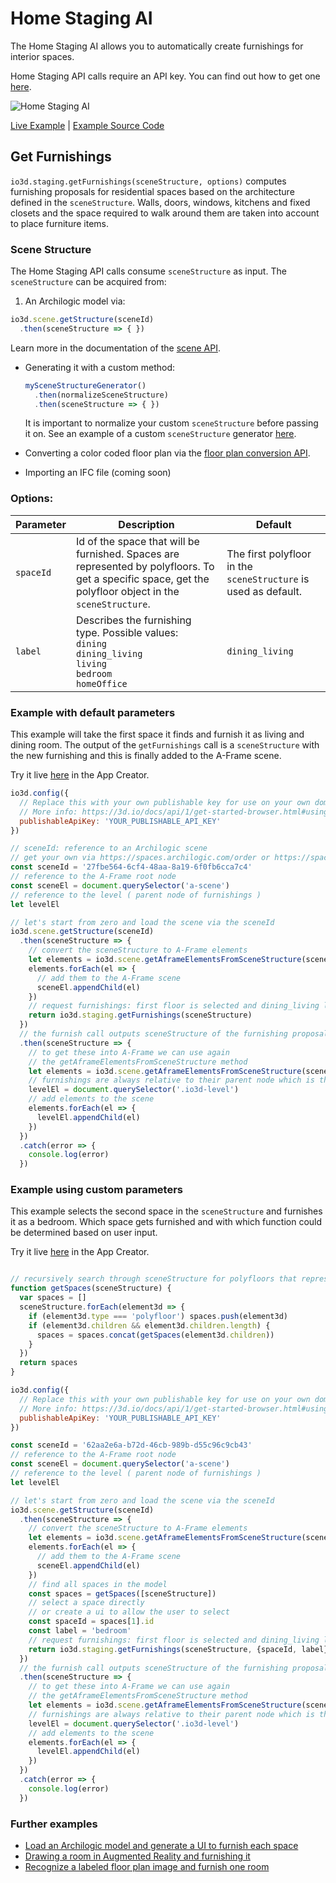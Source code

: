 # Home Staging AI

The Home Staging AI allows you to automatically create furnishings for interior spaces.

Home Staging API calls require an API key. You can find out how to get one [here](https://3d.io/docs/api/1/get-started-browser.html#using-publishable-api-keys).

![Home Staging AI](../../../img/docs/homestaging-3dio.gif)

[Live Example](https://app.3d.io/j0IYPW) | [Example Source Code](https://appcreator.3d.io/j0IYPW?m=e)


## Get Furnishings

`io3d.staging.getFurnishings(sceneStructure, options)` computes furnishing proposals for residential spaces based on the architecture defined in the `sceneStructure`. Walls, doors, windows, kitchens and fixed closets and the space required to walk around them are taken into account to place furniture items.

### Scene Structure

The Home Staging API calls consume `sceneStructure` as input. The `sceneStructure` can be acquired from:

1. An Archilogic model
via:
```javascript
io3d.scene.getStructure(sceneId)
  .then(sceneStructure => { })
```
Learn more in the documentation of the [scene API](scene.md).

* Generating it with a custom method:
  ```javascript
  mySceneStructureGenerator()
    .then(normalizeSceneStructure)
    .then(sceneStructure => { })
  ```

  It is important to normalize your custom `sceneStructure` before passing it on.
  See an example of a custom `sceneStructure` generator [here](https://github.com/archilogic-com/3dio-js/tree/master/examples-browser/staging/stage-room-ar).

* Converting a color coded floor plan via the [floor plan conversion API](convert-floor-plan-to-3d.html#recognize).

* Importing an IFC file (coming soon)


### Options:

| Parameter | Description | Default |
| --- | --- | --- |
| `spaceId` | Id of the space that will be furnished. Spaces are represented by polyfloors. To get a specific space, get the polyfloor object in the `sceneStructure`. | The first polyfloor in the `sceneStructure` is used as default. |
| `label` | Describes the furnishing type. Possible values:<br>`dining`<br>`dining_living`<br>`living`<br>`bedroom`<br>`homeOffice` | `dining_living` |

### Example with default parameters

This example will take the first space it finds and furnish it as living and dining room.
The output of the `getFurnishings` call is a `sceneStructure` with the new furnishing and this is finally added to the A-Frame scene.

Try it live [here](https://appcreator.3d.io/xHFYjg?m=ne) in the App Creator.

```javascript
io3d.config({
  // Replace this with your own publishable key for use on your own domain
  // More info: https://3d.io/docs/api/1/get-started-browser.html#using-publishable-api-keys
  publishableApiKey: 'YOUR_PUBLISHABLE_API_KEY'
})

// sceneId: reference to an Archilogic scene
// get your own via https://spaces.archilogic.com/order or https://spaces.archilogic.com/3d
const sceneId = '27fbe564-6cf4-48aa-8a19-6f0fb6cca7c4'
// reference to the A-Frame root node
const sceneEl = document.querySelector('a-scene')
// reference to the level ( parent node of furnishings )
let levelEl

// let's start from zero and load the scene via the sceneId
io3d.scene.getStructure(sceneId)
  .then(sceneStructure => {
    // convert the sceneStructure to A-Frame elements
    let elements = io3d.scene.getAframeElementsFromSceneStructure(sceneStructure)
    elements.forEach(el => {
      // add them to the A-Frame scene
      sceneEl.appendChild(el)
    })
    // request furnishings: first floor is selected and dining_living label is added by default
    return io3d.staging.getFurnishings(sceneStructure)
  })
  // the furnish call outputs sceneStructure of the furnishing proposal
  .then(sceneStructure => {
    // to get these into A-Frame we can use again
    // the getAframeElementsFromSceneStructure method
    let elements = io3d.scene.getAframeElementsFromSceneStructure(sceneStructure)
    // furnishings are always relative to their parent node which is the level
    levelEl = document.querySelector('.io3d-level')
    // add elements to the scene
    elements.forEach(el => {
      levelEl.appendChild(el)
    })
  })
  .catch(error => {
    console.log(error)
  })
```

### Example using custom parameters

This example selects the second space in the `sceneStructure` and furnishes it as a bedroom.
Which space gets furnished and with which function could be determined based on user input.

Try it live [here](https://appcreator.3d.io/OhbEeX?m=e) in the App Creator.

```javascript

// recursively search through sceneStructure for polyfloors that represent spaces
function getSpaces(sceneStructure) {
  var spaces = []
  sceneStructure.forEach(element3d => {
    if (element3d.type === 'polyfloor') spaces.push(element3d)
    if (element3d.children && element3d.children.length) {
      spaces = spaces.concat(getSpaces(element3d.children))
    }
  })
  return spaces
}

io3d.config({
  // Replace this with your own publishable key for use on your own domain
  // More info: https://3d.io/docs/api/1/get-started-browser.html#using-publishable-api-keys
  publishableApiKey: 'YOUR_PUBLISHABLE_API_KEY'
})

const sceneId = '62aa2e6a-b72d-46cb-989b-d55c96c9cb43'
// reference to the A-Frame root node
const sceneEl = document.querySelector('a-scene')
// reference to the level ( parent node of furnishings )
let levelEl

// let's start from zero and load the scene via the sceneId
io3d.scene.getStructure(sceneId)
  .then(sceneStructure => {
    // convert the sceneStructure to A-Frame elements
    let elements = io3d.scene.getAframeElementsFromSceneStructure(sceneStructure)
    elements.forEach(el => {
      // add them to the A-Frame scene
      sceneEl.appendChild(el)
    })
    // find all spaces in the model
    const spaces = getSpaces([sceneStructure])
    // select a space directly
    // or create a ui to allow the user to select
    const spaceId = spaces[1].id
    const label = 'bedroom'
    // request furnishings: first floor is selected and dining_living label is added by default
    return io3d.staging.getFurnishings(sceneStructure, {spaceId, label})
  })
  // the furnish call outputs sceneStructure of the furnishing proposal
  .then(sceneStructure => {
    // to get these into A-Frame we can use again
    // the getAframeElementsFromSceneStructure method
    let elements = io3d.scene.getAframeElementsFromSceneStructure(sceneStructure)
    // furnishings are always relative to their parent node which is the level
    levelEl = document.querySelector('.io3d-level')
    // add elements to the scene
    elements.forEach(el => {
      levelEl.appendChild(el)
    })
  })
  .catch(error => {
    console.log(error)
  })  
```

### Further examples

* [Load an Archilogic model and generate a UI to furnish each space](https://github.com/archilogic-com/3dio-js/blob/master/examples-browser/staging/stage-scene-structure/index.html)
* [Drawing a room in Augmented Reality and furnishing it](https://github.com/archilogic-com/3dio-js/tree/master/examples-browser/staging/stage-room-ar)
* [Recognize a labeled floor plan image and furnish one room](https://github.com/archilogic-com/3dio-js/blob/master/examples-browser/staging/stage-floor-plan/index.html)
